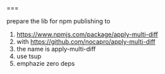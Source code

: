 

===

prepare the lib for npm publishing to

1. https://www.npmjs.com/package/apply-multi-diff
2. with https://github.com/nocapro/apply-multi-diff
3. the name is apply-multi-diff
4. use tsup
5. emphazie zero deps
